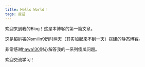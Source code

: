 ```yaml
---
title: Hello World！
tags: 废话
---
```

欢迎来到我的Blog！这是本博客的第一篇文章。

这是~~超厉害的~~smilin9历时两天（其实加起来不到一天）搭建的静态博客。

非常感谢[hawa130](https://hawa130.com/)耐心解答我的一系列傻瓜问题。

欢迎交流学习！









